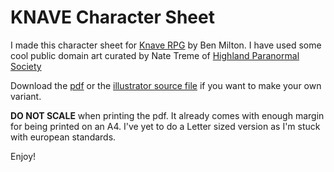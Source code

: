 # KNAVE Character Sheet

I made this character sheet for [Knave RPG](https://questingbeast.itch.io/knave) by Ben Milton. I have used some cool public domain art curated by Nate Treme of [Highland Paranormal Society](https://www.patreon.com/HPS)

Download the [pdf](https://github.com/catnipped/knave-character-sheet/blob/master/knave%20character%20sheet.pdf) or the [illustrator source file](https://github.com/catnipped/knave-character-sheet/blob/master/knave%20character%20sheet.ai) if you want to make your own variant.

**DO NOT SCALE** when printing the pdf. It already comes with enough margin for being printed on an A4. I've yet to do a Letter sized version as I'm stuck with european standards.

Enjoy!
